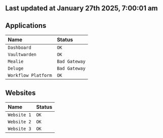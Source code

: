 ## Last updated at January 27th 2025, 7:00:01 am

## Applications

| Name                | Status|
| :------------------ | :---- |
| `Dashboard`         | `OK`  |
| `Vaultwarden`       | `OK`  |
| `Mealie`            | `Bad Gateway`  |
| `Deluge`            | `Bad Gateway`  |
| `Workflow Platform` | `OK`  |

## Websites

| Name                | Status|
| :------------------ | :---- |
| `Website 1`         | `OK`  |
| `Website 2`         | `OK`  |
| `Website 3`         | `OK`  | 